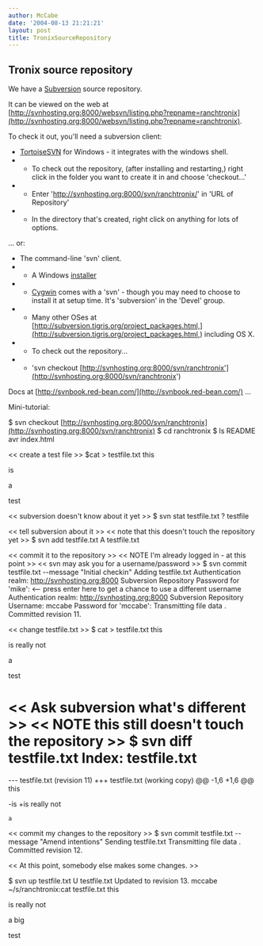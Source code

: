```yaml
---
author: McCabe
date: '2004-08-13 21:21:21'
layout: post
title: TronixSourceRepository
---
```


## Tronix source repository

We have a [Subversion](http://subversion.tigris.org) source repository.

It can be viewed on the web at [http://svnhosting.org:8000/websvn/listing.php?repname=ranchtronix](http://svnhosting.org:8000/websvn/listing.php?repname=ranchtronix).

To check it out, you'll need a subversion client:

* [TortoiseSVN](http://tortoisesvn.tigris.org/) for Windows - it integrates with the windows shell.
* * To check out the repository, (after installing and restarting,) right click in the folder you want to create it in and choose 'checkout...'
* * Enter 'http://svnhosting.org:8000/svn/ranchtronix/' in 'URL of Repository'
* * In the directory that's created, right click on anything for lots of options.

... or:

* The command-line 'svn' client.
* * A Windows [installer](http://subversion.tigris.org/files/documents/15/14958/svn-1.0.6-setup.exe)
* * [Cygwin](http://cygwin.org) comes with a 'svn' - though you may need to choose to install it at setup time.  It's 'subversion' in the 'Devel' group.
* * Many other OSes at [http://subversion.tigris.org/project_packages.html,](http://subversion.tigris.org/project_packages.html,) including OS X.
* * To check out the repository...
* * 'svn checkout [http://svnhosting.org:8000/svn/ranchtronix'](http://svnhosting.org:8000/svn/ranchtronix')

Docs at [http://svnbook.red-bean.com/](http://svnbook.red-bean.com/) ...

Mini-tutorial:

$ svn checkout [http://svnhosting.org:8000/svn/ranchtronix](http://svnhosting.org:8000/svn/ranchtronix)
$ cd ranchtronix
$ ls
README  avr  index.html

<< create a test file >>
$cat > testfile.txt
this
  
is
 
a

test

<< subversion doesn't know about it yet >>
$ svn stat testfile.txt
?      testfile

<< tell subversion about it >>
<< note that this doesn't touch the repository yet >>
$ svn add testfile.txt
A         testfile.txt

<< commit it to the repository >>
<< NOTE I'm already logged in - at this point >>
<< svn may ask you for a username/password >>
$ svn commit testfile.txt --message "Initial checkin"
Adding         testfile.txt
Authentication realm: <http://svnhosting.org:8000> Subversion Repository
Password for 'mike': <-- press enter here to get a chance to use a different username
Authentication realm: <http://svnhosting.org:8000> Subversion Repository
Username: mccabe
Password for 'mccabe': <password here>
Transmitting file data .
Committed revision 11.

<< change testfile.txt >>
$ cat > testfile.txt
this

is really not

a

test

<< Ask subversion what's different >>
<< NOTE this still doesn't touch the repository >>
$ svn diff testfile.txt
Index: testfile.txt
===================================================================
--- testfile.txt        (revision 11)
+++ testfile.txt        (working copy)
@@ -1,6 +1,6 @@
    this
 
-is
+is really not
 
    a

<< commit my changes to the repository >>
$ svn commit testfile.txt --message "Amend intentions"
Sending        testfile.txt
Transmitting file data .
Committed revision 12.

<< At this point, somebody else makes some changes. >>

$ svn up testfile.txt 
U  testfile.txt
Updated to revision 13.
mccabe ~/s/ranchtronix:cat testfile.txt
this

is really not

a big

test

